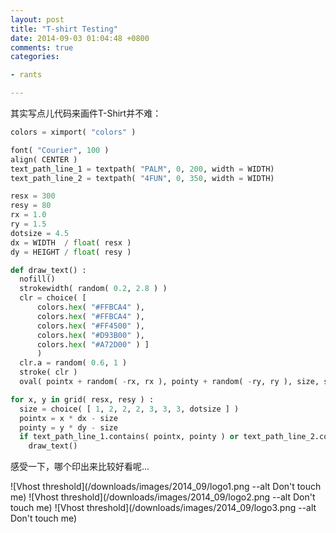 ```yaml
---
layout: post
title: "T-shirt Testing"
date: 2014-09-03 01:04:48 +0800
comments: true
categories:

- rants

---
```


其实写点儿代码来画件T-Shirt并不难：

``` python
colors = ximport( "colors" )

font( "Courier", 100 )
align( CENTER )
text_path_line_1 = textpath( "PALM", 0, 200, width = WIDTH)
text_path_line_2 = textpath( "4FUN", 0, 350, width = WIDTH)

resx = 300
resy = 80
rx = 1.0
ry = 1.5
dotsize = 4.5
dx = WIDTH  / float( resx )
dy = HEIGHT / float( resy )

def draw_text() :
  nofill()
  strokewidth( random( 0.2, 2.8 ) )
  clr = choice( [
      colors.hex( "#FFBCA4" ),
      colors.hex( "#FFBCA4" ),
      colors.hex( "#FF4500" ),
      colors.hex( "#D93B00" ),
      colors.hex( "#A72D00" ) ]
      )
  clr.a = random( 0.6, 1 )
  stroke( clr )
  oval( pointx + random( -rx, rx ), pointy + random( -ry, ry ), size, size )

for x, y in grid( resx, resy ) :
  size = choice( [ 1, 2, 2, 2, 3, 3, 3, dotsize ] )
  pointx = x * dx - size
  pointy = y * dy - size
  if text_path_line_1.contains( pointx, pointy ) or text_path_line_2.contains( pointx, pointy ) :
    draw_text()
```

感受一下，哪个印出来比较好看呢...

![Vhost threshold](/downloads/images/2014_09/logo1.png --alt Don't touch me)
![Vhost threshold](/downloads/images/2014_09/logo2.png --alt Don't touch me)
![Vhost threshold](/downloads/images/2014_09/logo3.png --alt Don't touch me)

